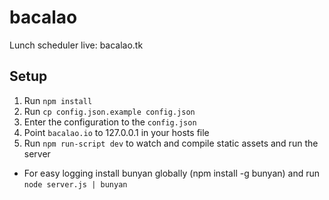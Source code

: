 bacalao
===========

Lunch scheduler
live: bacalao.tk

Setup
-----

1. Run `npm install`
2. Run `cp config.json.example config.json`
3. Enter the configuration to the `config.json`
4. Point `bacalao.io` to 127.0.0.1 in your hosts file
5. Run `npm run-script dev` to watch and compile static assets and run the server


* For easy logging install bunyan globally (npm install -g bunyan)
 and run `node server.js | bunyan`
